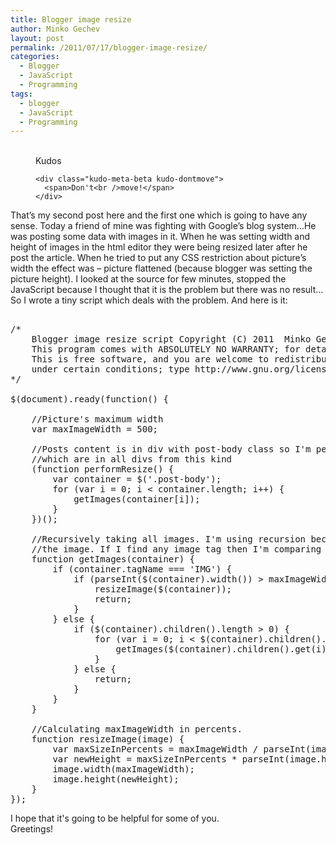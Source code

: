 ```yaml
---
title: Blogger image resize
author: Minko Gechev
layout: post
permalink: /2011/07/17/blogger-image-resize/
categories:
  - Blogger
  - JavaScript
  - Programming
tags:
  - blogger
  - JavaScript
  - Programming
---
```

<!-- Kudos 1.1.1-->

<div class="kudo-box kudo-c_tr" style="margin:0px px 30px 30px;">
  <figure class="kudo kudoable" data-id="8"> <a class="kudo-object"> <div class="kudo-opening">
    <div class="kudo-circle">
      &nbsp;
    </div>
  </div></a> 
  
  <div class="kudo-meta kudo-meta-8">
    <div class="kudo-meta-alpha kudo-hideonhover">
      <span class="kudo-count"></span> <span class="kudo-text">Kudos</span>
    </div>
    
    <div class="kudo-meta-beta kudo-dontmove">
      <span>Don't<br />move!</span>
    </div>
  </div></figure>
</div>

That&#8217;s my second post here and the first one which is going to have any sense. Today a friend of mine was fighting with Google&#8217;s blog system&#8230;He was posting some data with images in it. When he was setting width and height of images in the html editor they were being resized later after he post the article. When he tried to put any CSS restriction about picture&#8217;s width the effect was &#8211; picture flattened (because blogger was setting the picture height). I looked at the source for few minutes, stopped the JavaScript because I thought that it is the problem but there was no result&#8230;So I wrote a tiny script which deals with the problem. And here is it:

<pre lang="JavaScript">   
/*
    Blogger image resize script Copyright (C) 2011  Minko Gechev (http://mgechev.com)
    This program comes with ABSOLUTELY NO WARRANTY; for details type http://www.gnu.org/licenses/gpl-3.0.html.
    This is free software, and you are welcome to redistribute it
    under certain conditions; type http://www.gnu.org/licenses/gpl-3.0.html for details.
*/

$(document).ready(function() {

    //Picture's maximum width
    var maxImageWidth = 500;

    //Posts content is in div with post-body class so I'm performing resize for the pictures
    //which are in all divs from this kind
    (function performResize() {
        var container = $('.post-body');
        for (var i = 0; i &lt; container.length; i++) {
            getImages(container[i]);
        }
    })();

    //Recursively taking all images. I'm using recursion because there might be any 'a', 'span'...etc tag where is
    //the image. If I find any image tag then I'm comparing image's width with the max width and if it's more resizing it.
    function getImages(container) {
        if (container.tagName === 'IMG') {
            if (parseInt($(container).width()) > maxImageWidth) {
                resizeImage($(container));
                return;
            }
        } else {
            if ($(container).children().length > 0) {
                for (var i = 0; i &lt; $(container).children().length; i++) {
                    getImages($(container).children().get(i));
                }
            } else {
                return;
            }
        }    
    }

    //Calculating maxImageWidth in percents.
    function resizeImage(image) {
        var maxSizeInPercents = maxImageWidth / parseInt(image.width());
        var newHeight = maxSizeInPercents * parseInt(image.height());
        image.width(maxImageWidth);
        image.height(newHeight);
    }    
});
</pre>

I hope that it's going to be helpful for some of you.  
Greetings!